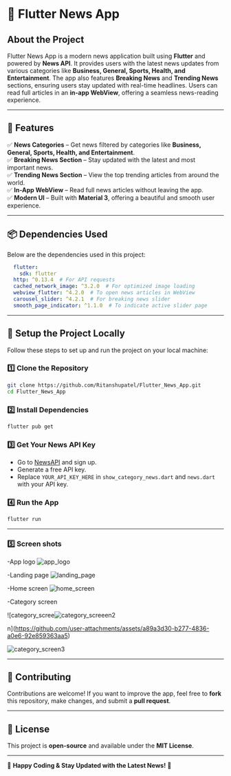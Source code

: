 # 📰 Flutter News App

## **About the Project**
Flutter News App is a modern news application built using **Flutter** and powered by **News API**. It provides users with the latest news updates from various categories like **Business, General, Sports, Health, and Entertainment**. The app also features **Breaking News** and **Trending News** sections, ensuring users stay updated with real-time headlines. Users can read full articles in an **in-app WebView**, offering a seamless news-reading experience.

---

## **🚀 Features**
✅ **News Categories** – Get news filtered by categories like **Business, General, Sports, Health, and Entertainment**.  
✅ **Breaking News Section** – Stay updated with the latest and most important news.  
✅ **Trending News Section** – View the top trending articles from around the world.  
✅ **In-App WebView** – Read full news articles without leaving the app.  
✅ **Modern UI** – Built with **Material 3**, offering a beautiful and smooth user experience.  

---

## **📦 Dependencies Used**
Below are the dependencies used in this project:
```yaml
  flutter:
    sdk: flutter
  http: ^0.13.4  # For API requests
  cached_network_image: ^3.2.0  # For optimized image loading
  webview_flutter: ^4.2.0  # To open news articles in WebView
  carousel_slider: ^4.2.1  # For breaking news slider
  smooth_page_indicator: ^1.1.0  # To indicate active slider page
```

---

## **🔧 Setup the Project Locally**
Follow these steps to set up and run the project on your local machine:

### **1️⃣ Clone the Repository**
```bash
git clone https://github.com/Ritanshupatel/Flutter_News_App.git
cd Flutter_News_App
```

### **2️⃣ Install Dependencies**
```bash
flutter pub get
```

### **3️⃣ Get Your News API Key**
- Go to [NewsAPI](https://newsapi.org/) and sign up.
- Generate a free API key.
- Replace `YOUR_API_KEY_HERE` in `show_category_news.dart` and `news.dart` with your API key.

### **4️⃣ Run the App**
```bash
flutter run
```

---
### **5️⃣ Screen shots**
-App logo
![app_logo](https://github.com/user-attachments/assets/f8ea6d48-556b-4447-98f1-366688c55a4d)

-Landing page
![landing_page](https://github.com/user-attachments/assets/d3c45e19-e3b0-44f9-90a7-2b309f6f2815)


-Home screen 
![home_screen](https://github.com/user-attachments/assets/046b90c7-b63c-4c10-b2b7-100e6bc5ec9b)

-Category screen

![category_scree![category_screeen2](https://github.com/user-attachments/assets/61ff269e-dec8-4790-9b73-b012677b24fa)

n](https://github.com/user-attachments/assets/a89a3d30-b277-4836-a0e6-92e859363aa5)


![category_screen3](https://github.com/user-attachments/assets/4c96f045-85ab-46b7-8192-66983ae808fb)



---

## **🤝 Contributing**
Contributions are welcome! If you want to improve the app, feel free to **fork** this repository, make changes, and submit a **pull request**.

---

## **📜 License**
This project is **open-source** and available under the **MIT License**.

---

🎉 **Happy Coding & Stay Updated with the Latest News!** 🚀


